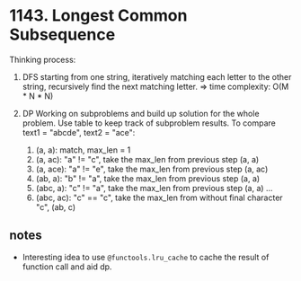 # 1143. Longest Common Subsequence

Thinking process:
1. DFS
starting from one string, iteratively matching each letter to the other string, recursively find the next matching letter.
=> time complexity: O(M * N * N)

2. DP
Working on subproblems and build up solution for the whole problem.
Use table to keep track of subproblem results.
To compare text1 = "abcde", text2 = "ace":
    1. (a, a): match, max_len = 1
    2. (a, ac): "a" != "c", take the max_len from previous step (a, a)
    3. (a, ace): "a" != "e", take the max_len from previous step (a, ac)
    4. (ab, a): "b" != "a", take the max_len from previous step (a, a)
    5. (abc, a): "c" != "a", take the max_len from previous step (a, a)
    ...
    6. (abc, ac): "c" == "c", take the max_len from without final character "c", (ab, c)

## notes
- Interesting idea to use `@functools.lru_cache` to cache the result of function call and aid dp.
